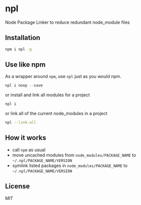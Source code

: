 # npl

Node Package Linker to reduce redundant node_module files

<!-- [![build status](https://secure.travis-ci.org/yieme/npl.png)](http://travis-ci.org/yieme/npl) -->

## Installation

```sh
npm i npl -g
```

## Use like npm

As a wrapper around ```npm```, use ```npl``` just as you would npm.

```js
npl i noop --save
```

or install and link all modules for a project

```sh
npl i
```

or link all of the current node_modules in a project

```sh
npl --link-all
```

## How it works

- call ```npm``` as usual
- move uncached modules from ```node_modules/PACKAGE_NAME``` to ```~/.npl/PACKAGE_NAME/VERSION```
- symlink listed packages in ```node_modules/PACKAGE_NAME``` to ```~/.npl/PACKAGE_NAME/VERSION```

## License

MIT
